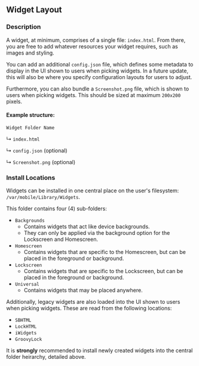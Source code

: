 ## Widget Layout
### Description

A widget, at minimum, comprises of a single file: `index.html`. From there, you are free to add whatever resources your widget requires, such as images and styling.

You can add an additional `config.json` file, which defines some metadata to display in the UI shown to users when picking widgets. In a future update, this will also be where you specify configuration layouts for users to adjust.

Furthermore, you can also bundle a `Screenshot.png` file, which is shown to users when picking widgets. This should be sized at maximum `200x200` pixels.

#### Example structure:

`Widget Folder Name`

↳ `index.html`

↳ `config.json` (optional)

↳ `Screenshot.png` (optional)

### Install Locations

Widgets can be installed in one central place on the user's filesystem: `/var/mobile/Library/Widgets`.

This folder contains four (4) sub-folders:

- `Backgrounds`
    - Contains widgets that act like device backgrounds.
    - They can only be applied via the background option for the Lockscreen and Homescreen.
- `Homescreen`
    - Contains widgets that are specific to the Homescreen, but can be placed in the foreground or background.
- `Lockscreen`
    - Contains widgets that are specific to the Lockscreen, but can be placed in the foreground or background.
- `Universal`
    - Contains widgets that may be placed anywhere.

Additionally, legacy widgets are also loaded into the UI shown to users when picking widgets. These are read from the following locations:

- `SBHTML`
- `LockHTML`
- `iWidgets`
- `GroovyLock`

It is **strongly** recommended to install newly created widgets into the central folder heirarchy, detailed above.